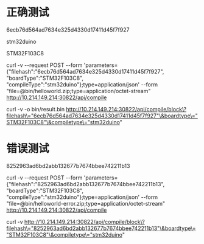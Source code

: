 # 正确测试

6ecb76d564ad7634e325d4330d17411d45f7f927


stm32duino

STM32F103C8

curl -v --request POST --form 'parameters={"filehash":"6ecb76d564ad7634e325d4330d17411d45f7f927", "boardType":"STM32F103C8", "compileType":"stm32duino"};type=application/json' --form "file=@bin/helloworld.zip;type=application/octet-stream"  http://10.214.149.214:30822/api/compile

curl -v -o bin/result.bin http://10.214.149.214:30822/api/compile/block\?filehash\="6ecb76d564ad7634e325d4330d17411d45f7f927"\&boardtype\="STM32F103C8"\&compiletype\="stm32duino"

# 错误测试

8252963ad6bd2abb132677b7674bbee742211b13

curl -v --request POST --form 'parameters={"filehash":"8252963ad6bd2abb132677b7674bbee742211b13", "boardType":"STM32F103C8", "compileType":"stm32duino"};type=application/json' --form "file=@bin/helloworld-error.zip;type=application/octet-stream"  http://10.214.149.214:30822/api/compile

curl -v http://10.214.149.214:30822/api/compile/block\?filehash\="8252963ad6bd2abb132677b7674bbee742211b13"\&boardtype\="STM32F103C8"\&compiletype\="stm32duino"

